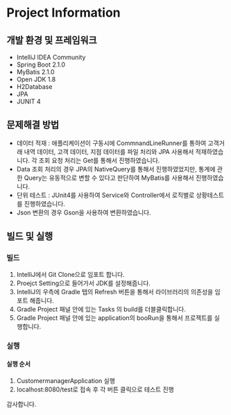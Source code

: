# Project Information

## 개발 환경 및 프레임워크
* IntelliJ IDEA Community
* Spring Boot 2.1.0
* MyBatis 2.1.0
* Open JDK 1.8
* H2Database
* JPA
* JUNIT 4

## 문제해결 방법

* 데이터 적재 : 애플리케이션이 구동시에 CommnandLineRunner를 통하여 고객거래 내역 데이터, 고객 데이터, 지점 데이터를 파일 처리와 JPA 사용해서 적재하였습니다.
각 조회 요청 처리는 Get를 통해서 진행하였습니다.
* Data 조회 처리의 경우 JPA의 NativeQuery를 통해서 진행하였었지만, 통계에 관한 Query는 유동적으로 변할 수 있다고 판단하여 MyBatis를 사용해서 진행하였습니다.
* 단위 테스트 : JUnit4를 사용하여 Service와 Controller에서 로직별로 상황테스트를 진행하였습니다.
* Json 변환의 경우 Gson을 사용하여 변환하였습니다.

## 빌드 및 실행

### 빌드

1. IntelliJ에서 Git Clone으로 임포트 합니다.
2. Proejct Setting으로 들어가서 JDK를 설정해줍니다.
3. IntelliJ의 우측에 Gradle 탭의 Refresh 버튼을 통해서 라이브러리의 의존성을 임포트 해줍니다.
4. Gradle Project 패널 안에 있는 Tasks 의 build를 더블클릭합니다.
5. Gradle Project 패널 안에 있는 application의 booRun을 통해서 프로젝트를 실행합니다.

### 실행

#### 실행 순서
1. CustomermanagerApplication 실행
2. localhost:8080/test로 접속 후 각 버튼 클릭으로 테스트 진행

감사합니다.
